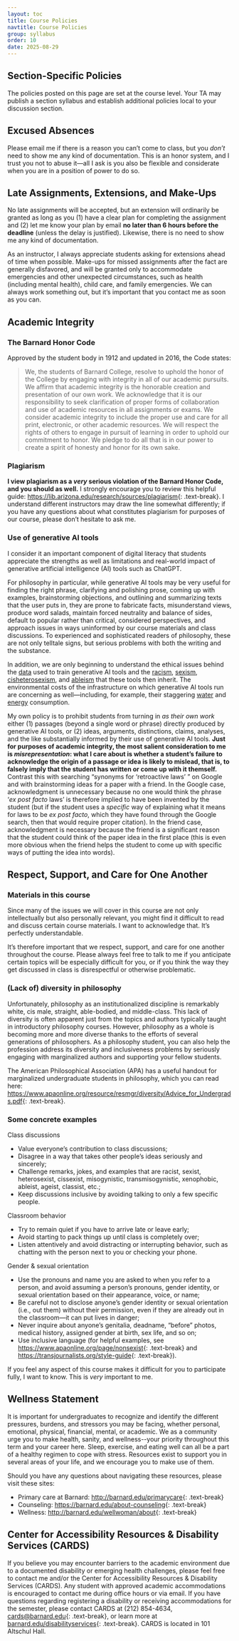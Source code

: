 ```yaml
---
layout: toc
title: Course Policies
navtitle: Course Policies
group: syllabus
order: 10
date: 2025-08-29
---
```


<h2 class="mt-2">Section-Specific Policies</h2>

The policies posted on this page are set at the course level. Your TA may publish a section syllabus and establish additional policies local to your discussion section.

## Excused Absences

Please email me if there is a reason you can’t come to class, but you *don’t* need to show me any kind of documentation. This is an honor system, and I trust you not to abuse it—all I ask is you also be flexible and considerate when you are in a position of power to do so.

## Late Assignments, Extensions, and Make-Ups

No late assignments will be accepted, but an extension will ordinarily be granted as long as you (1) have a clear plan for completing the assignment and (2) let me know your plan by email **no later than 6 hours before the deadline** (unless the delay is justified). Likewise, there is no need to show me any kind of documentation.

As an instructor, I always appreciate students asking for extensions ahead of time when possible. Make-ups for missed assignments after the fact are generally disfavored, and will be granted only to accommodate emergencies and other unexpected circumstances, such as health (including mental health), child care, and family emergencies. We can always work something out, but it’s important that you contact me as soon as you can.

## Academic Integrity

### The Barnard Honor Code

Approved by the student body in 1912 and updated in 2016, the Code states:

> We, the students of Barnard College, resolve to uphold the honor of the College by engaging with integrity in all of our academic pursuits. We affirm that academic integrity is the honorable creation and presentation of our own work. We acknowledge that it is our responsibility to seek clarification of proper forms of collaboration and use of academic resources in all assignments or exams. We consider academic integrity to include the proper use and care for all print, electronic, or other academic resources.
> We will respect the rights of others to engage in pursuit of learning in order to uphold our commitment to honor. We pledge to do all that is in our power to create a spirit of honesty and honor for its own sake.

### Plagiarism

**I view plagiarism as a *very* serious violation of the Barnard Honor Code, and you should as well.** I strongly encourage you to review this helpful guide: <https://lib.arizona.edu/research/sources/plagiarism>{: .text-break}. I understand different instructors may draw the line somewhat differently; if you have any questions about what constitutes plagiarism for purposes of our course, please don’t hesitate to ask me.

### Use of generative AI tools

I consider it an important component of digital literacy that students appreciate the strengths as well as limitations and real-world impact of generative artificial intelligence (AI) tools such as ChatGPT.

For philosophy in particular, while generative AI tools may be very useful for finding the right phrase, clarifying and polishing prose, coming up with examples, brainstorming objections, and outlining and summarizing texts that the user puts in, they are prone to fabricate facts, misunderstand views, produce word salads, maintain forced neutrality and balance of sides, default to popular rather than critical, considered perspectives, and approach issues in ways uninformed by our course materials and class discussions. To experienced and sophisticated readers of philosophy, these are not only telltale signs, but serious problems with both the writing and the substance.

In addition, we are only beginning to understand the ethical issues behind the [data](https://www.vox.com/technology/2023/7/27/23808499/ai-openai-google-meta-data-privacy-nope) used to train generative AI tools and the [racism](https://www.washingtonpost.com/technology/interactive/2023/ai-generated-images-bias-racism-sexism-stereotypes/), [sexism](https://www.unesco.org/en/articles/generative-ai-unesco-study-reveals-alarming-evidence-regressive-gender-stereotypes), [cisheterosexism](https://www.wired.com/story/artificial-intelligence-lgbtq-representation-openai-sora/), and [ableism](https://blog.apaonline.org/2023/03/30/ableism-and-chatgpt-why-people-fear-it-versus-why-they-should-fear-it/) that these tools then inherit. The environmental costs of the infrastructure on which generative AI tools run are concerning as well—including, for example, their staggering [water](https://www.wired.com/story/ai-energy-demands-water-impact-internet-hyper-consumption-era/) and [energy](https://www.vox.com/climate/2024/3/28/24111721/climate-ai-tech-energy-demand-rising) consumption.

My own policy is to prohibit students from turning in *as their own work* either (1) passages (beyond a single word or phrase) directly produced by generative AI tools, or (2) ideas, arguments, distinctions, claims, analyses, and the like substantially informed by their use of generative AI tools. **Just for purposes of academic integrity, the most salient consideration to me is *misrepresentation*: what I care about is whether a student’s failure to acknowledge the origin of a passage or idea is likely to mislead, that is, to falsely imply that the student has written or come up with it themself.** Contrast this with searching “synonyms for ‘retroactive laws’ ” on Google and with brainstorming ideas for a paper with a friend. In the Google case, acknowledgment is unnecessary because no one would think the phrase ‘*ex post facto* laws’ is therefore implied to have been invented by the student (but if the student uses a *specific* way of explaining what it means for laws to be *ex post facto*, which they have found through the Google search, then that would require proper citation). In the friend case, acknowledgment is necessary because the friend is a significant reason that the student could think of the paper idea in the first place (this is even more obvious when the friend helps the student to come up with specific ways of putting the idea into words).

## Respect, Support, and Care for One Another

### Materials in this course

Since many of the issues we will cover in this course are not only intellectually but also personally relevant, you might find it difficult to read and discuss certain course materials. I want to acknowledge that. It’s perfectly understandable.

It’s therefore important that we respect, support, and care for one another throughout the course. Please always feel free to talk to me if you anticipate certain topics will be especially difficult for you, or if you think the way they get discussed in class is disrespectful or otherwise problematic.

### (Lack of) diversity in philosophy

Unfortunately, philosophy as an institutionalized discipline is remarkably white, cis male, straight, able-bodied, and middle-class. This lack of diversity is often apparent just from the topics and authors typically taught in introductory philosophy courses. However, philosophy as a whole is becoming more and more diverse thanks to the efforts of several generations of philosophers. As a philosophy student, you can also help the profession address its diversity and inclusiveness problems by seriously engaging with marginalized authors and supporting your fellow students.

The American Philosophical Association (APA) has a useful handout for marginalized undergraduate students in philosophy, which you can read here: <https://www.apaonline.org/resource/resmgr/diversity/Advice_for_Undergrads.pdf>{: .text-break}.

### Some concrete examples

Class discussions

- Value everyone’s contribution to class discussions;
- Disagree in a way that takes other people’s ideas seriously and sincerely;
- Challenge remarks, jokes, and examples that are racist, sexist, heterosexist, cissexist, misogynistic, transmisogynistic, xenophobic, ableist, ageist, classist, etc.;
- Keep discussions inclusive by avoiding talking to only a few specific people.

Classroom behavior

- Try to remain quiet if you have to arrive late or leave early;
- Avoid starting to pack things up until class is completely over;
- Listen attentively and avoid distracting or interrupting behavior, such as chatting with the person next to you or checking your phone.

Gender & sexual orientation

- Use the pronouns and name you are asked to when you refer to a person, and avoid assuming a person’s pronouns, gender identity, or sexual orientation based on their appearance, voice, or name;
- Be careful not to disclose anyone’s gender identity or sexual orientation (i.e., out them) without their permission, even if they are already out in the classroom—it can put lives in danger;
- Never inquire about anyone’s genitalia, deadname, “before” photos, medical history, assigned gender at birth, sex life, and so on;
- Use inclusive language (for helpful examples, see <https://www.apaonline.org/page/nonsexist>{: .text-break} and <https://transjournalists.org/style-guide>{: .text-break}).

If you feel any aspect of this course makes it difficult for you to participate fully, I want to know. This is *very* important to me.

## Wellness Statement

It is important for undergraduates to recognize and identify the different pressures, burdens, and stressors you may be facing, whether personal, emotional, physical, financial, mental, or academic. We as a community urge you to make health, sanity, and wellness--your priority throughout this term and your career here. Sleep, exercise, and eating well can all be a part of a healthy regimen to cope with stress. Resources exist to support you in several areas of your life, and we encourage you to make use of them.

Should you have any questions about navigating these resources, please visit these sites:

- Primary care at Barnard: <http://barnard.edu/primarycare>{: .text-break}
- Counseling: <https://barnard.edu/about-counseling>{: .text-break}
- Wellness: <http://barnard.edu/wellwoman/about>{: .text-break}

## Center for Accessibility Resources & Disability Services (CARDS)

If you believe you may encounter barriers to the academic environment due to a documented disability or emerging health challenges, please feel free to contact me and/or the Center for Accessibility Resources & Disability Services (CARDS). Any student with approved academic accommodations is encouraged to contact me during office hours or via email. If you have questions regarding registering a disability or receiving accommodations for the semester, please contact CARDS at (212) 854-4634, [cards@barnard.edu](mailto:cards@barnard.edu){: .text-break}, or learn more at [barnard.edu/disabilityservices](https://barnard.edu/disabilityservices){: .text-break}. CARDS is located in 101 Altschul Hall.